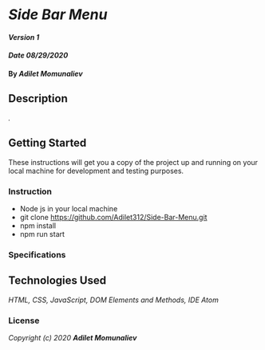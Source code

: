# _Side Bar Menu_

#### _Version 1_
#### _Date 08/29/2020_
#### By _**Adilet Momunaliev**_

## Description

_._

## Getting Started

These instructions will get you a copy of the project up and running on your local machine for development and testing purposes.

### Instruction

* Node js in your local machine
* git clone https://github.com/Adilet312/Side-Bar-Menu.git
* npm install
* npm run start
### Specifications

## Technologies Used

_HTML, CSS, JavaScript, DOM Elements and Methods, IDE Atom_

### License

*_Copyright (c) 2020 **Adilet Momunaliev**_*
